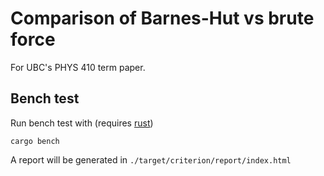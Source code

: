 # Comparison of Barnes-Hut vs brute force

For UBC's PHYS 410 term paper.

## Bench test

Run bench test with (requires [rust](https://www.rust-lang.org/tools/install))

```
cargo bench
```

A report will be generated in `./target/criterion/report/index.html`